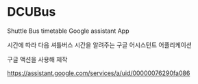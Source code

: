 # DCUBus
 Shuttle Bus timetable Google assistant App
 
 시간에 따라 다음 셔틀버스 시간을 알려주는 구글 어시스턴트 어플리케이션
 
 구글 액션을 사용해 제작
 
 https://assistant.google.com/services/a/uid/00000076290fa086
